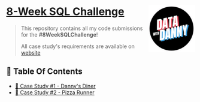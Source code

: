 # [8-Week SQL Challenge](https://8weeksqlchallenge.com) <img src="https://github.com/sweety21-coder/8WeekSQLChallange/blob/main/IMG/data-with-danny-logo.png" align="right" width="125" />

> This repository contains all my code submissions for the **#8WeekSQLChallenge**! 
> 
> All case study's requirements are available on  [website](https://8weeksqlchallenge.com)

## 📕  Table Of Contents
* [🍜 Case Study #1 - Danny's Diner](#-case-study-1---dannys-diner)
* [🍕 Case Study #2 - Pizza Runner](#-case-study-2---pizza-runner)
 
 
 
